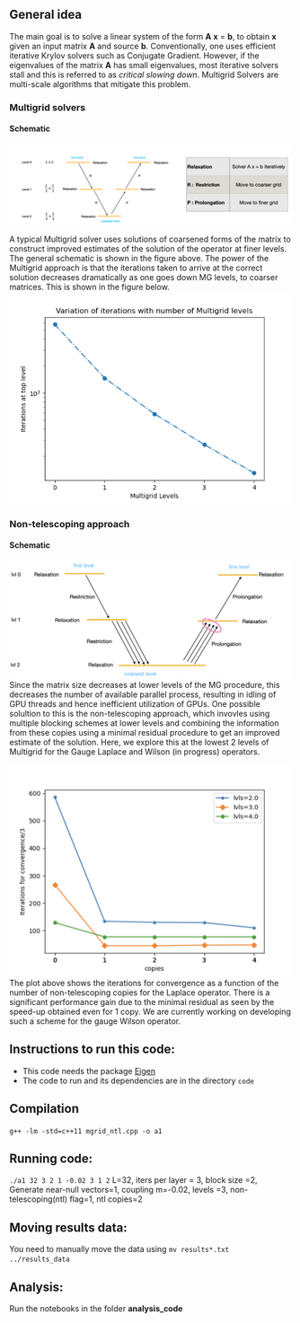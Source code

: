 
## General idea
The main goal is to solve a linear system of the form **A** **x** = **b**,  to obtain **x** given an input matrix **A** and source **b**.
Conventionally, one uses efficient iterative Krylov solvers such as Conjugate Gradient.
However, if the eigenvalues of the matrix **A** has small eigenvalues, most iterative solvers stall and this is referred to as *critical slowing down*.
Multigrid Solvers are multi-scale algorithms that mitigate this problem.

### Multigrid solvers 
#### Schematic
![Schematic](https://github.com/vmos1/Code_highlights/blob/main/1_Multigrid_2d/images/MGrid_schematic.png)

A typical Multigrid solver uses solutions of coarsened forms of the matrix to construct improved estimates of the solution of the operator at finer levels. The general schematic is shown in the figure above. The power of the Multigrid approach is that the iterations taken to arrive at the correct solution decreases dramatically as one goes down MG levels, to coarser matrices. This is shown in the figure below.
![MG_performance](https://github.com/vmos1/Code_highlights/blob/main/1_Multigrid_2d/images/MG_iterations_vs_levels.png)

### Non-telescoping approach
#### Schematic
![Non-telescoping schematic](https://github.com/vmos1/Code_highlights/blob/main/1_Multigrid_2d/images/ntl_schematic.png)
Since the matrix size decreases at lower levels of the MG procedure, this decreases the number of available parallel process, resulting in idling of GPU threads and hence inefficient utilization of GPUs. One possible solultion to this is the non-telescoping approach, which invovles using multiple blocking schemes at lower levels and combining the information from these copies using a minimal residual procedure to get an improved estimate of the solution. Here, we explore this at the lowest 2 levels of Multigrid for the Gauge Laplace and Wilson (in progress) operators.

![Results for Laplace operator](https://github.com/vmos1/Code_highlights/blob/main/1_Multigrid_2d/images/ntl_laplace.png)
The plot above shows the iterations for convergence as a function of the number of non-telescoping copies for the Laplace operator. There is a significant performance gain due to the minimal residual as seen by the speed-up obtained even for 1 copy.
We are currently working on developing such a scheme for the gauge Wilson operator.


## Instructions to run this code: 
- This code needs the package [Eigen](https://eigen.tuxfamily.org/index.php?title=Main_Page)
- The code to run and its dependencies are in the directory `code`

## Compilation
`g++ -lm -std=c++11 mgrid_ntl.cpp -o a1 `

## Running code: 
`./a1 32 3 2 1 -0.02 3 1 2`
L=32, iters per layer = 3, block size =2, Generate near-null vectors=1, coupling m=-0.02, levels =3, non-telescoping(ntl) flag=1, ntl copies=2

## Moving results data: 
You need to manually move the data using 
`mv results*.txt ../results_data`

## Analysis: 
Run the notebooks in the folder **analysis_code**

